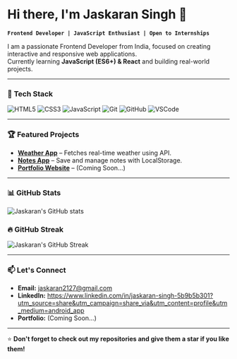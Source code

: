 # Hi there, I'm Jaskaran Singh 👋

**`Frontend Developer | JavaScript Enthusiast | Open to Internships`**

I am a passionate Frontend Developer from India, focused on creating interactive and responsive web applications.  
Currently learning **JavaScript (ES6+) & React** and building real-world projects.

---

### 🚀 **Tech Stack**
![HTML5](https://img.shields.io/badge/HTML5-E34F26?style=for-the-badge&logo=html5&logoColor=white)
![CSS3](https://img.shields.io/badge/CSS3-1572B6?style=for-the-badge&logo=css3&logoColor=white)
![JavaScript](https://img.shields.io/badge/JavaScript-323330?style=for-the-badge&logo=javascript&logoColor=F7DF1E)
![Git](https://img.shields.io/badge/Git-F05032?style=for-the-badge&logo=git&logoColor=white)
![GitHub](https://img.shields.io/badge/GitHub-181717?style=for-the-badge&logo=github&logoColor=white)
![VSCode](https://img.shields.io/badge/VS%20Code-0078d7?style=for-the-badge&logo=visual-studio-code&logoColor=white)

---

### 🏆 **Featured Projects**
- **[Weather App](https://github.com/jaskaransingh2121/weather-app)** – Fetches real-time weather using API.
- **[Notes App](https://github.com/jaskaransingh2121/notes-app)** – Save and manage notes with LocalStorage.
- **[Portfolio Website](#)** – (Coming Soon...)

---

### 📊 **GitHub Stats**
![Jaskaran's GitHub stats](https://github-readme-stats.vercel.app/api?username=jaskaransingh2121&show_icons=true&theme=radical)

### 🔥 GitHub Streak
![Jaskaran's GitHub Streak](https://github-readme-streak-stats.herokuapp.com/?user=jaskaransingh2121&theme=radical)



---

### 📫 **Let's Connect**
- **Email:** jaskaran2127@gmail.com
- **LinkedIn:** https://www.linkedin.com/in/jaskaran-singh-5b9b5b301?utm_source=share&utm_campaign=share_via&utm_content=profile&utm_medium=android_app
- **Portfolio:** (Coming Soon...)

---

⭐ **Don't forget to check out my repositories and give them a star if you like them!**

